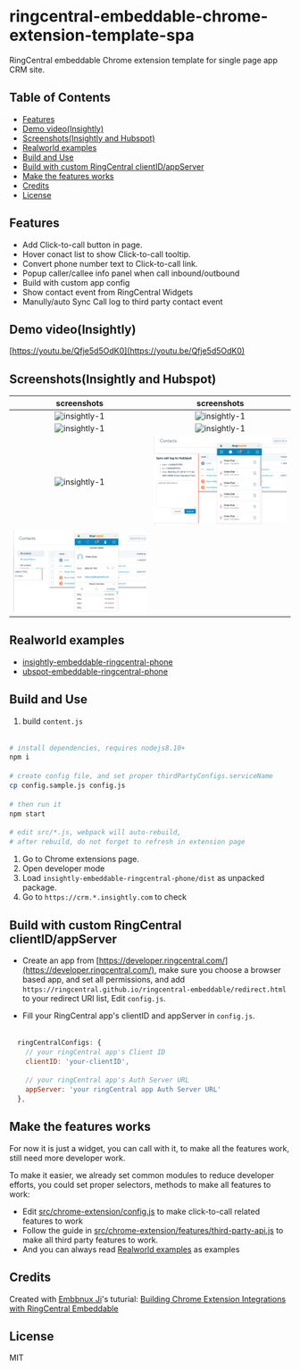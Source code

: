 # ringcentral-embeddable-chrome-extension-template-spa <!-- omit in toc -->

RingCentral embeddable Chrome extension template for single page app CRM site.

## Table of Contents <!-- omit in toc -->

- [Features](#features)
- [Demo video(Insightly)](#demo-videoinsightly)
- [Screenshots(Insightly and Hubspot)](#screenshotsinsightly-and-hubspot)
- [Realworld examples](#realworld-examples)
- [Build and Use](#build-and-use)
- [Build with custom RingCentral clientID/appServer](#build-with-custom-ringcentral-clientidappserver)
- [Make the features works](#make-the-features-works)
- [Credits](#credits)
- [License](#license)

## Features

- Add Click-to-call button in page.
- Hover conact list to show Click-to-call tooltip.
- Convert phone number text to Click-to-call link.
- Popup caller/callee info panel when call inbound/outbound
- Build with custom app config
- Show contact event from RingCentral Widgets
- Manully/auto Sync Call log to third party contact event

## Demo video(Insightly)

[https://youtu.be/Qfje5d5OdK0](https://youtu.be/Qfje5d5OdK0)

## Screenshots(Insightly and Hubspot)

| screenshots            |  screenshots |
:-------------------------:|:-------------------------:
![insightly-1](https://github.com/zxdong262/insightly-embeddable-ringcentral-phone/raw/master/screenshots/insightly-5.png) | ![insightly-1](https://github.com/zxdong262/insightly-embeddable-ringcentral-phone/raw/master/screenshots/insightly-4.png)
![insightly-1](https://github.com/zxdong262/insightly-embeddable-ringcentral-phone/raw/master/screenshots/insightly-3.png) | ![insightly-1](https://github.com/zxdong262/insightly-embeddable-ringcentral-phone/raw/master/screenshots/insightly-2.png)
![insightly-1](https://github.com/zxdong262/insightly-embeddable-ringcentral-phone/raw/master/screenshots/insightly-1.png) | ![x](https://github.com/zxdong262/hubspot-embeddable-ringcentral-phone/raw/master/screenshots/hs6.png)
![x](https://github.com/zxdong262/hubspot-embeddable-ringcentral-phone/raw/master/screenshots/hs7.png) |  

## Realworld examples

- [insightly-embeddable-ringcentral-phone](https://github.com/zxdong262/insightly-embeddable-ringcentral-phone)
- [ubspot-embeddable-ringcentral-phone](https://github.com/zxdong262/hubspot-embeddable-ringcentral-phone)

## Build and Use

1. build `content.js`

```bash

# install dependencies, requires nodejs8.10+
npm i

# create config file, and set proper thirdPartyConfigs.serviceName
cp config.sample.js config.js

# then run it
npm start

# edit src/*.js, webpack will auto-rebuild,
# after rebuild, do not forget to refresh in extension page
```

1. Go to Chrome extensions page.
2. Open developer mode
3. Load `insightly-embeddable-ringcentral-phone/dist` as unpacked package.
4. Go to `https://crm.*.insightly.com` to check

## Build with custom RingCentral clientID/appServer

- Create an app from [https://developer.ringcentral.com/](https://developer.ringcentral.com/), make sure you choose a browser based app, and set all permissions, and add `https://ringcentral.github.io/ringcentral-embeddable/redirect.html` to your redirect URI list, Edit `config.js`.

- Fill your RingCentral app's clientID and appServer in `config.js`.

```js

  ringCentralConfigs: {
    // your ringCentral app's Client ID
    clientID: 'your-clientID',

    // your ringCentral app's Auth Server URL
    appServer: 'your ringCentral app Auth Server URL'
  },
```

## Make the features works

For now it is just a widget, you can call with it, to make all the features work, still need more developer work.

To make it easier, we already set common modules to reduce developer efforts, you could set proper selectors, methods to make all features to work:

- Edit [src/chrome-extension/config.js](src/chrome-extension/config.js) to make click-to-call related features to work
- Follow the guide in [src/chrome-extension/features/third-party-api.js](src/chrome-extension/features/third-party-api.js) to make all third party features to work.
- And you can always read [Realworld examples](#realworld-examples) as examples

## Credits

Created with [Embbnux Ji](https://github.com/embbnux)'s tuturial:
 [Building Chrome Extension Integrations with RingCentral Embeddable](https://medium.com/ringcentral-developers/build-a-chrome-extension-with-ringcentral-embeddable-bb6faee808a3)

## License

MIT
